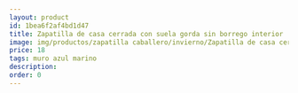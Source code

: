 ```yaml
---
layout: product
id: 1bea6f2af4bd1d47
title: Zapatilla de casa cerrada con suela gorda sin borrego interior
image: img/productos/zapatilla caballero/invierno/Zapatilla de casa cerrada con suela gorda sin borrego interior=18=muro azul marino.webp
price: 18
tags: muro azul marino
description: 
order: 0
---
```

